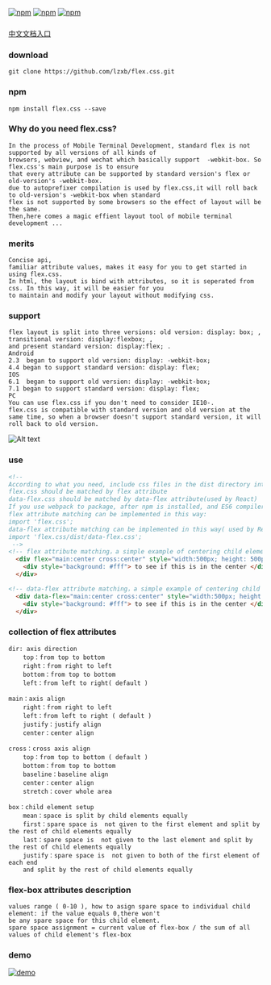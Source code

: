   [![npm](https://img.shields.io/npm/v/flex.css.svg?style=flat-square)](https://www.npmjs.com/package/flex.css) [![npm](https://img.shields.io/npm/dt/flex.css.svg?style=flat-square)](https://www.npmjs.com/package/flex.css) [![npm](https://img.shields.io/npm/l/flex.css.svg?style=flat-square)](https://www.npmjs.com/package/flex.css)

###
[中文文档入口](https://github.com/lzxb/flex.css/blob/master/docs/zh-ch.md)

### download
```
git clone https://github.com/lzxb/flex.css.git
```

### npm
```
npm install flex.css --save
```


### Why do you need flex.css?
```
In the process of Mobile Terminal Development, standard flex is not supported by all versions of all kinds of
browsers, webview, and wechat which basically support  -webkit-box. So flex.css's main purpose is to ensure
that every attribute can be supported by standard version's flex or old-version's -webkit-box.
due to autoprefixer compilation is used by flex.css,it will roll back to old-version's -webkit-box when standard
flex is not supported by some browsers so the effect of layout will be the same.
Then,here comes a magic effient layout tool of mobile terminal development ...
```


###  merits
```
Concise api, 
familiar attribute values, makes it easy for you to get started in using flex.css.
In html, the layout is bind with attributes, so it is seperated from css. In this way, it will be easier for you
to maintain and modify your layout without modifying css.
```


### support
```
flex layout is split into three versions: old version: display: box; , transitional version: display:flexbox; ,
and present standard version: display:flex; .
Android
2.3  began to support old version: display: -webkit-box;
4.4 began to support standard version: display: flex;
IOS
6.1  began to support old version: display: -webkit-box;
7.1 began to support standard version: display: flex;
PC
You can use flex.css if you don't need to consider IE10-.
flex.css is compatible with standard version and old version at the same time, so when a browser doesn't support standard version, it will roll back to old version.

```
![Alt text](https://github.com/lzxb/flex.css/raw/master/shot/caniuse.png)

### use
```html
<!--
According to what you need, include css files in the dist directory into your html
flex.css should be matched by flex attribute
data-flex.css should be matched by data-flex attribute(used by React)
If you use webpack to package, after npm is installed, and ES6 compiler is deployed in your project,
flex attribute matching can be implemented in this way:
import 'flex.css';
data-flex attribute matching can be implemented in this way( used by React):
import 'flex.css/dist/data-flex.css';
 -->
<!-- flex attribute matching，a simple example of centering child element ： -->
  <div flex="main:center cross:center" style="width:500px; height: 500px; background: #108423">
    <div style="background: #fff"> to see if this is in the center </div>
  </div>

<!-- data-flex attribute matching，a simple example of centering child element： -->
  <div data-flex="main:center cross:center" style="width:500px; height: 500px; background: #f1d722">
    <div style="background: #fff"> to see if this is in the center </div>
  </div>
```
### collection of flex attributes
```
dir: axis direction
    top：from top to bottom
    right：from right to left
    bottom：from top to bottom
    left：from left to right( default )
```
```
main：axis align
    right：from right to left
    left：from left to right ( default )
    justify：justify align
    center：center align
```
```
cross：cross axis align
    top：from top to bottom ( default )
    bottom：from top to bottom
    baseline：baseline align
    center：center align
    stretch：cover whole area 
```
```
box：child element setup 
    mean：space is split by child elements equally
    first：spare space is  not given to the first element and split by the rest of child elements equally
    last：spare space is  not given to the last element and split by the rest of child elements equally
    justify：spare space is  not given to both of the first element of each end 
	and split by the rest of child elements equally
```

### flex-box attributes description
```
values range ( 0-10 ), how to asign spare space to individual child element: if the value equals 0,there won't 
be any spare space for this child element.
spare space assignment = current value of flex-box / the sum of all values of child element's flex-box 
```

### demo
 [![demo](https://github.com/lzxb/flex.css/raw/master/shot/QR-code.png)](http://lzxb.github.io/flex.css/)

